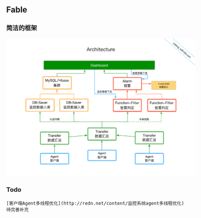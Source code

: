 ##  Fable
### 简洁的框架
![](https://github.com/luyidong/fable/blob/master/screen/MonitorArch.png)
### Todo 
    [客户端Agent多线程优化](http://redn.net/content/监控系统agent多线程优化)
    待完善补充

